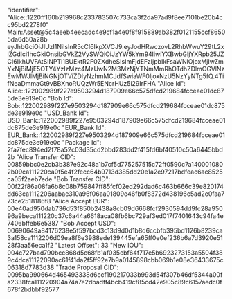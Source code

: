 "identifier": "Alice::1220ff160b219968c233783507c733ca3f2da97ad9f8ee7101be20b4cc95bd2278f0"
Main:Asset@5c4aeeb4eecadc4e9cf1a4e0f8f915889ab382f0121155ccf86505da6d50a28b
eyJhbGciOiJIUzI1NiIsInR5cCI6IkpXVCJ9.eyJodHRwczovL2RhbWwuY29tL2xlZGdlci1hcGkiOnsibGVkZ2VySWQiOiJzYW5kYm94IiwiYXBwbGljYXRpb25JZCI6IkhUVFAtSlNPTi1BUEktR2F0ZXdheSIsImFjdEFzIjpbIkFsaWNlOjoxMjIwZmYxNjBiMjE5OTY4YzIzMzc4MzUwN2M3MzNjYTNmMmRhOTdhZDlmOGVlNzEwMWJlMjBiNGNjOTViZDIyNzhmMCJdfSwiaWF0IjoxNzU5NzYyNTg5fQ.4TifNeaDmmaGt9vBBXnoRUQzWr5ENcrHUz5i29IrFHA
"Alice Id": Alice::122002989f227e9503294d187909e66c575dfcd219684fcceae01dc875de3e919e0c
"Bob Id": Bob::122002989f227e9503294d187909e66c575dfcd219684fcceae01dc875de3e919e0c
"USD_Bank Id": USD_Bank::122002989f227e9503294d187909e66c575dfcd219684fcceae01dc875de3e919e0c
"EUR_Bank Id": EUR_Bank::122002989f227e9503294d187909e66c575dfcd219684fcceae01dc875de3e919e0c
"Package Id": 2fa7fec894ed2f78a52c03d35cd2bbd283dd2f415fd6bf40510c50a6445bbd2b
"Alice Transfer CID": 00859bbc0e2cb3b387e92c48a1b7cf5d775257515c72ff0590c7a1400010802b09ca111220ca0f5e4f2fecc64b9713d385dd20e1a2e97217bdfeac6ac8525ca05f2aeb7ede
"Bob Transfer CID": 00f22f86a08fa6b8c08b759847ff85fcf02ed292dad6c463b666c39e820174dd63ca1112206aabae310a96f06aa01809e46fb0f8372d438196c5ad2e0faa773ce2518186f8
"Alice Accept EUR": 00e40ad950dab736d53f850b2438a8cb09d6668fcf2930594dd9fc28a95096a9beca111220c37c6a44a6618aca08fb6bc729af3ed017f7401643c94fa4e7406bffeb6e5387
"Bob Accept USD": 00690649a84176238e5f597bcd3c13d9d0d1b8d6ccbfb395bd1126b8239ca3a158ca1112206d09ea8f6e3988ede139445efa65ff0e0ef236b6a7d3920e5128f3aa56eca1f2
"Latest Offset": 33
"New IOU": 004c727bad790bcc868d5c68fb1af035ebf64f717e5b6923273153a5504f389c4dca11122090ac61f41da2f5ff92e7b9a0145898cbb069b1e08e36433675c06318d7783d38
"Trade Proposal CID": 0095ba990664d465493338d6ccf190217033b993d54f307b46df5344a00fa2338fca111220904a74a7e2dbadff4bcb419cf85cd42e905c89c6157aedc0f678f2bdbbf92577
